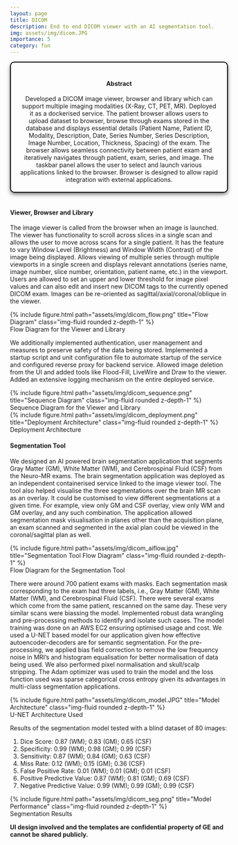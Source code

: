 ```yaml
---
layout: page
title: DICOM
description: End to end DICOM viewer with an AI segmentation tool.
img: assets/img/dicom.JPG
importance: 5
category: fun
---
```


<head>
    <meta charset="UTF-8">
    <meta name="viewport" content="width=device-width, initial-scale=1.0">
    <style>
        .info-box {
            border: 2px solid #000000; /* Border color */
            padding: 20px; /* Padding inside the box */
            border-radius: 10px; /* Rounded corners */
            box-shadow: 0 4px 8px rgba(0, 0, 0, 0.5); /* Box shadow for a subtle lift */
            max-width: 800px; /* Maximum width of the box */
            text-align: center;
        }
        .info-box p {
            margin: 0; /* Remove default margin for better spacing */
        }
    </style>
</head>

<div class="info-box">
 <h4><b>Abstract</b></h4>
<p>
Developed a DICOM image viewer, browser and library which can support multiple imaging modalities (X-Ray, CT, PET, MR). Deployed it as a dockerised service. The patient browser allows users to upload dataset to browser, browse through exams stored in the database and displays essential details (Patient Name, Patient ID, Modality, Description, Date, Series Number, Series Description, Image Number, Location, Thickness, Spacing) of the exam. The browser allows seamless connectivity between patient exam and iteratively navigates through patient, exam, series, and image. The taskbar panel allows the user to select and launch various applications linked to the browser. Browser is designed to allow rapid integration with external applications.
</p></div> 
<br>


<h4>Viewer, Browser and Library</h4>

The image viewer is called from the browser when an image is launched. The viewer has functionality to scroll across slices in a single scan and allows the user to move across scans for a single patient. It has the feature to vary Window Level (Brightness) and Window Width (Contrast) of the image being displayed. Allows viewing of multiple series through multiple viewports in a single screen and displays relevant annotations (series name, image number, slice number, orientation, patient name, etc.) in the viewport. Users are allowed to set an upper and lower threshold for image pixel values and can also edit and insert new DICOM tags to the currently opened DICOM exam. Images can be re-oriented as sagittal/axial/coronal/oblique in the viewer.

<div class="img">
        {% include figure.html path="assets/img/dicom_flow.png" title="Flow Diagram" class="img-fluid rounded z-depth-1" %}
</div>
<div class="caption">
    Flow Diagram for the Viewer and Library
</div>

 We additionally implemented authentication, user management and measures to preserve safety of the data being stored. Implemented a startup script and unit configuration file to automate startup of the service and configured reverse proxy for backend service. Allowed image deletion from the UI and added tools like Flood-Fill, LiveWire and Draw to the viewer. Added an extensive logging mechanism on the entire deployed service.

<div class="img">
        {% include figure.html path="assets/img/dicom_sequence.png" title="Sequence Diagram" class="img-fluid rounded z-depth-1" %}
</div>
<div class="caption">
    Sequence Diagram for the Viewer and Library
</div>

<div class="img">
        {% include figure.html path="assets/img/dicom_deployment.png" title="Deployment Architecture" class="img-fluid rounded z-depth-1" %}
</div>
<div class="caption">
    Deployment Architecture
</div>


<h4>Segmentation Tool</h4>

We designed an AI powered brain segmentation application that segments Gray Matter (GM), White Matter (WM), and Cerebrospinal Fluid (CSF) from the Neuro-MR exams. The brain segmentation application was deployed as an independent containerised service linked to the image viewer tool. The tool also helped visualise the three segmentations over the brain MR scan as an overlay. It could be customised to view different segmentations at a given time. For example, view only GM and CSF overlay, view only WM and GM overlay, and any such combination. The application allowed segmentation mask visualisation in planes other than the acquisition plane, an exam scanned and segmented in the axial plan could be viewed in the coronal/sagittal plan as well. 

<div class="row justify-content-center">
    <div class="col-sm mt-3 mt-md-0 text-center">
        <div class="img">
            {% include figure.html path="assets/img/dicom_aiflow.jpg" title="Segmentation Tool Flow Diagram" class="img-fluid rounded z-depth-1" %}
        </div>
        <div class="caption">
            Flow Diagram for the Segmentation Tool
        </div>
    </div>
</div>

There were around 700 patient exams with masks. Each segmentation mask corresponding to the exam had three labels, i.e., Gray Matter (GM), White Matter (WM), and Cerebrospinal Fluid (CSF). There were several exams which come from the same patient, rescanned on the same day. These very similar scans were biassing the model. Implemented robust data wrangling and pre-processing methods to identify and isolate such cases. The model training was done on an AWS EC2 ensuring optimised usage and cost. We used a U-NET based model for our application given how effective autoencoder-decoders are for semantic segmentation. For the pre-processing, we applied bias field correction to remove the low frequency noise in MRI’s and histogram equalisation for better normalisation of data being used. We also performed pixel normalisation and skull/scalp stripping. The Adam optimizer was used to train the model and the loss function used was sparse categorical cross entropy given its advantages in multi-class segmentation applications.

<div class="img">
        {% include figure.html path="assets/img/dicom_model.JPG" title="Model Architecture" class="img-fluid rounded z-depth-1" %}
</div>
<div class="caption">
    U-NET Architecture Used
</div>

Results of the segmentation model tested with a blind dataset of 80 images:
1. Dice Score: 0.87 (WM); 0.83 (GM); 0.65 (CSF)
2. Specificity: 0.99 (WM); 0.98 (GM); 0.99 (CSF)
3. Sensitivity: 0.87 (WM); 0.84 (GM); 0.63 (CSF)
4. Miss Rate: 0.12 (WM); 0.15 (GM); 0.36 (CSF)
5. False Positive Rate: 0.01 (WM); 0.01 (GM); 0.01 (CSF)
6. Positive Predictive Value: 0.87 (WM); 0.81 (GM); 0.69 (CSF)
7. Negative Predictive Value: 0.99 (WM); 0.99 (GM); 0.99 (CSF)

<div class="img">
        {% include figure.html path="assets/img/dicom_seg.png" title="Model Performance" class="img-fluid rounded z-depth-1" %}
</div>
<div class="caption">
    Segmentation Results
</div>

<b>UI design involved and the templates are confidential property of GE and cannot be shared publicly.</b>
